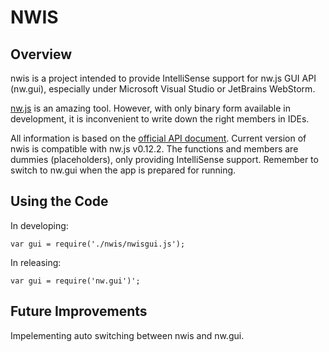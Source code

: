 # NWIS

## Overview

nwis is a project intended to provide IntelliSense support for nw.js GUI API (nw.gui), especially under Microsoft Visual Studio or JetBrains WebStorm.

[nw.js](https://github.com/mwjs/nw.js/) is an amazing tool. However, with only binary form available in development, it is inconvenient to write down the right members in IDEs.

All information is based on the [official API document](https://github.com/nwjs/nw.js/wiki/Native-UI-API-Manual). Current version of nwis is compatible with nw.js v0.12.2. The functions and members are dummies (placeholders), only providing IntelliSense support. Remember to switch to nw.gui when the app is prepared for running.

## Using the Code

In developing:

```
var gui = require('./nwis/nwisgui.js');
```

In releasing:

```
var gui = require('nw.gui')';
```

## Future Improvements

Impelementing auto switching between nwis and nw.gui.
